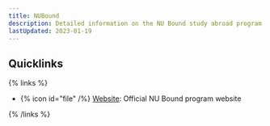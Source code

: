 ```yaml
---
title: NUBound
description: Detailed information on the NU Bound study abroad program
lastUpdated: 2023-01-19
---
```


## Quicklinks

{% links %}

- {% icon id="file" /%} [Website](https://admissions.northeastern.edu/academics/specialized-entry-programs/nu-bound/): Official NU Bound program website

{% /links %}